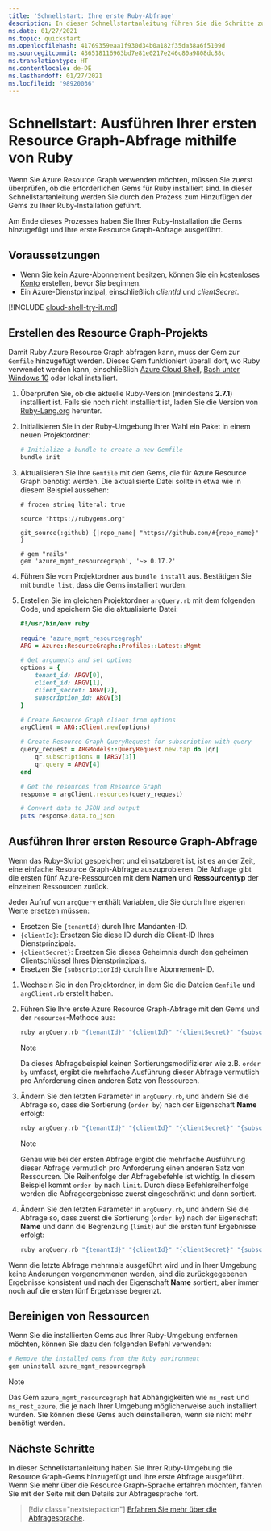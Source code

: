 ```yaml
---
title: 'Schnellstart: Ihre erste Ruby-Abfrage'
description: In dieser Schnellstartanleitung führen Sie die Schritte zum Aktivieren des Resource Graph-Gems für Ruby und zum Ausführen Ihrer ersten Abfrage aus.
ms.date: 01/27/2021
ms.topic: quickstart
ms.openlocfilehash: 41769359eaa1f930d34b0a182f35da38a6f5109d
ms.sourcegitcommit: 436518116963bd7e81e0217e246c80a9808dc88c
ms.translationtype: HT
ms.contentlocale: de-DE
ms.lasthandoff: 01/27/2021
ms.locfileid: "98920036"
---
```

# <a name="quickstart-run-your-first-resource-graph-query-using-ruby"></a>Schnellstart: Ausführen Ihrer ersten Resource Graph-Abfrage mithilfe von Ruby

Wenn Sie Azure Resource Graph verwenden möchten, müssen Sie zuerst überprüfen, ob die erforderlichen Gems für Ruby installiert sind. In dieser Schnellstartanleitung werden Sie durch den Prozess zum Hinzufügen der Gems zu Ihrer Ruby-Installation geführt.

Am Ende dieses Prozesses haben Sie Ihrer Ruby-Installation die Gems hinzugefügt und Ihre erste Resource Graph-Abfrage ausgeführt.

## <a name="prerequisites"></a>Voraussetzungen

- Wenn Sie kein Azure-Abonnement besitzen, können Sie ein [kostenloses Konto](https://azure.microsoft.com/free/) erstellen, bevor Sie beginnen.
- Ein Azure-Dienstprinzipal, einschließlich _clientId_ und _clientSecret_.

[!INCLUDE [cloud-shell-try-it.md](../../../includes/cloud-shell-try-it.md)]

## <a name="create-the-resource-graph-project"></a>Erstellen des Resource Graph-Projekts

Damit Ruby Azure Resource Graph abfragen kann, muss der Gem zur `Gemfile` hinzugefügt werden. Dieses Gem funktioniert überall dort, wo Ruby verwendet werden kann, einschließlich [Azure Cloud Shell](https://shell.azure.com), [Bash unter Windows 10](/windows/wsl/install-win10) oder lokal installiert.

1. Überprüfen Sie, ob die aktuelle Ruby-Version (mindestens **2.7.1**) installiert ist. Falls sie noch nicht installiert ist, laden Sie die Version von [Ruby-Lang.org](https://www.ruby-lang.org/en/downloads/) herunter.

1. Initialisieren Sie in der Ruby-Umgebung Ihrer Wahl ein Paket in einem neuen Projektordner:

   ```bash
   # Initialize a bundle to create a new Gemfile
   bundle init
   ```

1. Aktualisieren Sie Ihre `Gemfile` mit den Gems, die für Azure Resource Graph benötigt werden. Die aktualisierte Datei sollte in etwa wie in diesem Beispiel aussehen:

   ```file
   # frozen_string_literal: true

   source "https://rubygems.org"

   git_source(:github) {|repo_name| "https://github.com/#{repo_name}" }

   # gem "rails"
   gem 'azure_mgmt_resourcegraph', '~> 0.17.2'
   ```

1. Führen Sie vom Projektordner aus `bundle install` aus. Bestätigen Sie mit `bundle list`, dass die Gems installiert wurden.

1. Erstellen Sie im gleichen Projektordner `argQuery.rb` mit dem folgenden Code, und speichern Sie die aktualisierte Datei:

   ```ruby
   #!/usr/bin/env ruby

   require 'azure_mgmt_resourcegraph'
   ARG = Azure::ResourceGraph::Profiles::Latest::Mgmt

   # Get arguments and set options
   options = {
       tenant_id: ARGV[0],
       client_id: ARGV[1],
       client_secret: ARGV[2],
       subscription_id: ARGV[3]
   }

   # Create Resource Graph client from options
   argClient = ARG::Client.new(options)

   # Create Resource Graph QueryRequest for subscription with query
   query_request = ARGModels::QueryRequest.new.tap do |qr|
       qr.subscriptions = [ARGV[3]]
       qr.query = ARGV[4]
   end

   # Get the resources from Resource Graph
   response = argClient.resources(query_request)

   # Convert data to JSON and output
   puts response.data.to_json
   ```

## <a name="run-your-first-resource-graph-query"></a>Ausführen Ihrer ersten Resource Graph-Abfrage

Wenn das Ruby-Skript gespeichert und einsatzbereit ist, ist es an der Zeit, eine einfache Resource Graph-Abfrage auszuprobieren. Die Abfrage gibt die ersten fünf Azure-Ressourcen mit dem **Namen** und **Ressourcentyp** der einzelnen Ressourcen zurück.

Jeder Aufruf von `argQuery` enthält Variablen, die Sie durch Ihre eigenen Werte ersetzen müssen:

- Ersetzen Sie `{tenantId}` durch Ihre Mandanten-ID.
- `{clientId}`: Ersetzen Sie diese ID durch die Client-ID Ihres Dienstprinzipals.
- `{clientSecret}`: Ersetzen Sie dieses Geheimnis durch den geheimen Clientschlüssel Ihres Dienstprinzipals.
- Ersetzen Sie `{subscriptionId}` durch Ihre Abonnement-ID.

1. Wechseln Sie in den Projektordner, in dem Sie die Dateien `Gemfile` und `argClient.rb` erstellt haben.

1. Führen Sie Ihre erste Azure Resource Graph-Abfrage mit den Gems und der `resources`-Methode aus:

   ```bash
   ruby argQuery.rb "{tenantId}" "{clientId}" "{clientSecret}" "{subscriptionId}" "Resources | project name, type | limit 5"
   ```

   > [!NOTE]
   > Da dieses Abfragebeispiel keinen Sortierungsmodifizierer wie z.B. `order by` umfasst, ergibt die mehrfache Ausführung dieser Abfrage vermutlich pro Anforderung einen anderen Satz von Ressourcen.

1. Ändern Sie den letzten Parameter in `argQuery.rb`, und ändern Sie die Abfrage so, dass die Sortierung (`order by`) nach der Eigenschaft **Name** erfolgt:

   ```bash
   ruby argQuery.rb "{tenantId}" "{clientId}" "{clientSecret}" "{subscriptionId}" "Resources | project name, type | limit 5 | order by name asc"
   ```

   > [!NOTE]
   > Genau wie bei der ersten Abfrage ergibt die mehrfache Ausführung dieser Abfrage vermutlich pro Anforderung einen anderen Satz von Ressourcen. Die Reihenfolge der Abfragebefehle ist wichtig. In diesem Beispiel kommt `order by` nach `limit`. Durch diese Befehlsreihenfolge werden die Abfrageergebnisse zuerst eingeschränkt und dann sortiert.

1. Ändern Sie den letzten Parameter in `argQuery.rb`, und ändern Sie die Abfrage so, dass zuerst die Sortierung (`order by`) nach der Eigenschaft **Name** und dann die Begrenzung (`limit`) auf die ersten fünf Ergebnisse erfolgt:

   ```bash
   ruby argQuery.rb "{tenantId}" "{clientId}" "{clientSecret}" "{subscriptionId}" "Resources | project name, type | order by name asc | limit 5"
   ```

Wenn die letzte Abfrage mehrmals ausgeführt wird und in Ihrer Umgebung keine Änderungen vorgenommenen werden, sind die zurückgegebenen Ergebnisse konsistent und nach der Eigenschaft **Name** sortiert, aber immer noch auf die ersten fünf Ergebnisse begrenzt.

## <a name="clean-up-resources"></a>Bereinigen von Ressourcen

Wenn Sie die installierten Gems aus Ihrer Ruby-Umgebung entfernen möchten, können Sie dazu den folgenden Befehl verwenden:

```bash
# Remove the installed gems from the Ruby environment
gem uninstall azure_mgmt_resourcegraph
```

> [!NOTE]
> Das Gem `azure_mgmt_resourcegraph` hat Abhängigkeiten wie `ms_rest` und `ms_rest_azure`, die je nach Ihrer Umgebung möglicherweise auch installiert wurden. Sie können diese Gems auch deinstallieren, wenn sie nicht mehr benötigt werden.

## <a name="next-steps"></a>Nächste Schritte

In dieser Schnellstartanleitung haben Sie Ihrer Ruby-Umgebung die Resource Graph-Gems hinzugefügt und Ihre erste Abfrage ausgeführt. Wenn Sie mehr über die Resource Graph-Sprache erfahren möchten, fahren Sie mit der Seite mit den Details zur Abfragesprache fort.

> [!div class="nextstepaction"]
> [Erfahren Sie mehr über die Abfragesprache](./concepts/query-language.md).
